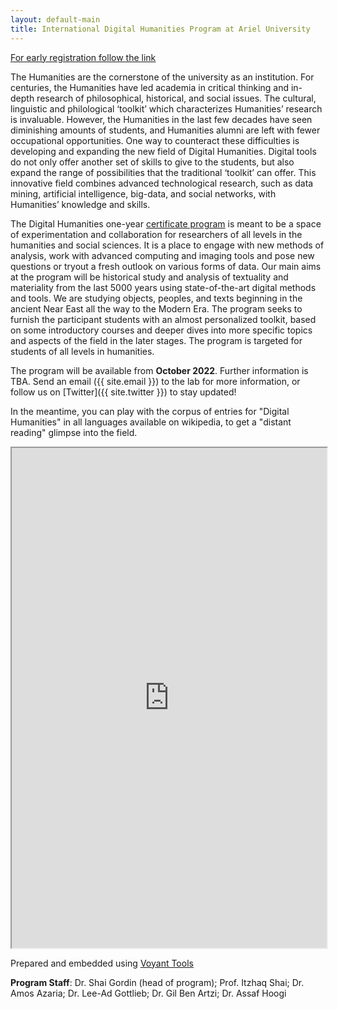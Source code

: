 ```yaml
---
layout: default-main
title: International Digital Humanities Program at Ariel University
---
```


<p><a href="https://www.ariel.ac.il/wp/international-programs/international-digital-humanities-program/" target="_blank">For early registration follow the link <i class="fas fa-chevron-right"></i></a></p>

The Humanities are the cornerstone of the university as an institution. For centuries, the Humanities have led academia in critical thinking and in-depth research of philosophical, historical, and social issues. The cultural, linguistic and philological ‘toolkit’ which characterizes Humanities’ research is invaluable. However, the Humanities in the last few decades have seen diminishing amounts of students, and Humanities alumni are left with fewer occupational opportunities. One way to counteract these difficulties is developing and expanding the new field of Digital Humanities. Digital tools do not only offer another set of skills to give to the students, but also expand the range of possibilities that the traditional ‘toolkit’ can offer. This innovative field combines advanced technological research, such as data mining, artificial intelligence, big-data, and social networks, with Humanities’ knowledge and skills.

The Digital Humanities one-year [certificate program](https://www.ariel.ac.il/wp/international-programs/international-digital-humanities-program/) is meant to be a space of experimentation and collaboration for researchers of all levels in the humanities and social sciences. It is a place to engage with new methods of analysis, work with advanced computing and imaging tools and pose new questions or tryout a fresh outlook on various forms of data. Our main aims at the program will be historical study and analysis of textuality and materiality from the last 5000 years using state-of-the-art digital methods and tools. We are studying objects, peoples, and texts beginning in the ancient Near East all the way to the Modern Era. The program seeks to furnish the participant students with an almost personalized toolkit, based on some introductory courses and deeper dives into more specific topics and aspects of the field in the later stages. The program is targeted for students of all levels in humanities. 

The program will be available from **October 2022**. Further information is TBA. Send an email ({{ site.email }}) to the lab for more information, or follow us on [Twitter]({{ site.twitter }}) to stay updated!

In the meantime, you can play with the corpus of entries for "Digital Humanities" in all languages available on wikipedia, to get a "distant reading" glimpse into the field.

<!--	Exported from Voyant Tools (voyant-tools.org).
The iframe src attribute below uses a relative protocol to better function with both
http and https sites, but if you're embedding this into a local web page (file protocol)
you should add an explicit protocol (https if you're using voyant-tools.org, otherwise
it depends on this server.
Feel free to change the height and width values or other styling below: -->
<iframe style='width: 100%; height: 800px;' src='https://voyant-tools.org/?panels=cirrus%2Creader%2Ctrends%2Csummary%2Ccontexts&corpus=a62d62d8a0e1b7aad0536a5bb0307c88'></iframe>

<p class="fig">Prepared and embedded using <a href="https://voyant-tools.org/" target="_blank">Voyant Tools</a></p>


**Program Staff**: Dr. Shai Gordin (head of program); Prof. Itzhaq Shai; Dr. Amos Azaria; Dr. Lee-Ad Gottlieb; Dr. Gil Ben Artzi; Dr. Assaf Hoogi